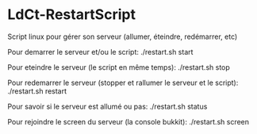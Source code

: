 # LdCt-RestartScript


Script linux pour gérer son serveur (allumer, éteindre, redémarrer, etc)

Pour demarrer le serveur et/ou le script: ./restart.sh start

Pour eteindre le serveur (le script en même temps): ./restart.sh stop

Pour redemarrer le serveur (stopper et rallumer le serveur et le script): ./restart.sh restart

Pour savoir si le serveur est allumé ou pas: ./restart.sh status

Pour rejoindre le screen du serveur (la console bukkit): ./restart.sh screen
